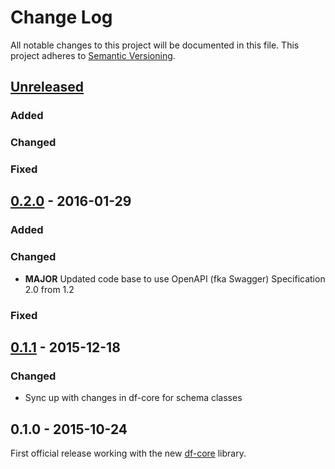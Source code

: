 # Change Log
All notable changes to this project will be documented in this file.
This project adheres to [Semantic Versioning](http://semver.org/).

## [Unreleased]
### Added

### Changed

### Fixed

## [0.2.0] - 2016-01-29
### Added

### Changed
- **MAJOR** Updated code base to use OpenAPI (fka Swagger) Specification 2.0 from 1.2

### Fixed

## [0.1.1] - 2015-12-18
### Changed
- Sync up with changes in df-core for schema classes

## 0.1.0 - 2015-10-24
First official release working with the new [df-core](https://github.com/dreamfactorysoftware/df-core) library.

[Unreleased]: https://github.com/dreamfactorysoftware/df-couchdb/compare/0.2.0...HEAD
[0.2.0]: https://github.com/dreamfactorysoftware/df-couchdb/compare/0.1.1...0.2.0
[0.1.1]: https://github.com/dreamfactorysoftware/df-couchdb/compare/0.1.0...0.1.1
